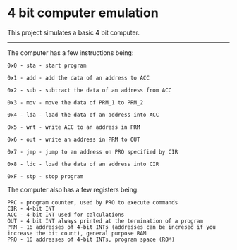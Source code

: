 # 4 bit computer emulation

This project simulates a basic 4 bit computer.

---
The computer has a few instructions being:
```
0x0 - sta - start program

0x1 - add - add the data of an address to ACC

0x2 - sub - subtract the data of an address from ACC

0x3 - mov - move the data of PRM_1 to PRM_2

0x4 - lda - load the data of an address into ACC

0x5 - wrt - write ACC to an address in PRM

0x6 - out - write an address in PRM to OUT

0x7 - jmp - jump to an address on PRO specified by CIR

0x8 - ldc - load the data of an address into CIR

0xF - stp - stop program
```
The computer also has a few registers being:

```
PRC - program counter, used by PRO to execute commands
CIR - 4-bit INT
ACC - 4-bit INT used for calculations
OUT - 4 bit INT always printed at the termination of a program
PRM - 16 addresses of 4-bit INTs (addresses can be incresed if you increase the bit count), general purpose RAM
PRO - 16 addresses of 4-bit INTs, program space (ROM)
```